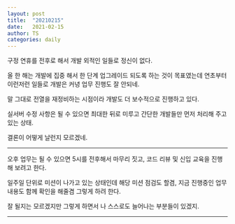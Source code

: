 ```yaml
---
layout: post
title:  "20210215"
date:   2021-02-15
author: TS
categories: daily
---
```


구정 연휴를 전후로 해서 개발 외적인 일들로 정신이 없다.

올 한 해는 개발에 집중 해서 한 단계 업그레이드 되도록 하는 것이 목표였는데 연초부터 이런저런 일들로 개발은 커녕 업무 진행도 잘 안되네.

말 그대로 전열을 재정비하는 시점이라 개발도 더 보수적으로 진행하고 있다.

실서버 수정 사항은 될 수 있으면 최대한 뒤로 미루고 간단한 개발들만 먼저 처리해 주고 있는 상태.

결론이 어떻게 날런지 모르겠네.

---

오후 업무는 될 수 있으면 5시를 전후해서 마무리 짓고, 코드 리뷰 및 신입 교육을 진행해 보려고 한다.

일주일 단위로 미션이 나가고 있는 상태인데 해당 미션 점검도 할겸, 지금 진행중인 업무 내용도 함께 확인을 해줄겸 그렇게 하려 한다.

잘 될지는 모르겠지만 그렇게 하면서 나 스스로도 늘어나는 부분들이 있겠지.

---

